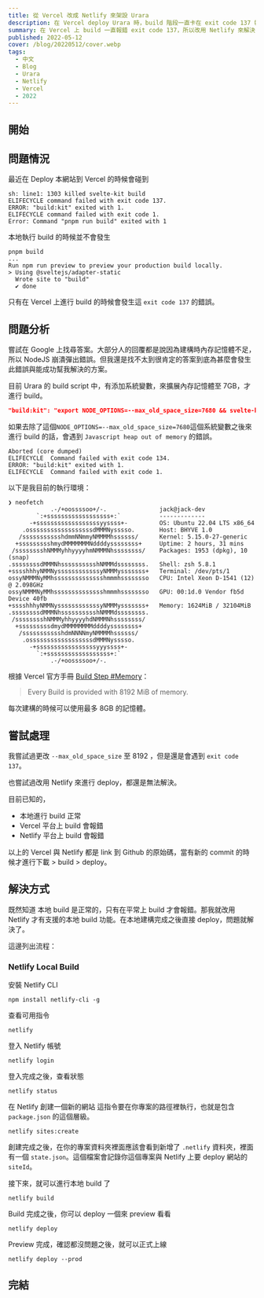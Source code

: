 ```yaml
---
title: 從 Vercel 改成 Netlify 來架設 Urara
description: 在 Vercel deploy Urara 時，build 階段一直卡在 exit code 137 報錯，嘗試修改 max_old_space_size 擴充內存，但無效。 最後改用 Netlify 本地 build 直接 deploy 解決問題。
summary: 在 Vercel 上 build 一直報錯 exit code 137，所以改用 Netlify 來解決問題
published: 2022-05-12
cover: /blog/20220512/cover.webp
tags:
  - 中文
  - Blog
  - Urara
  - Netlify
  - Vercel
  - 2022
---
```


## 開始

## 問題情況

最近在 Deploy 本網站到 Vercel 的時候會碰到

```shell {2,4}
sh: line1: 1303 killed svelte-kit build
ELIFECYCLE command failed with exit code 137.
ERROR: "build:kit" exited with 1.
ELIFECYCLE command failed with exit code 1.
Error: Command "pnpm run build" exited with 1
```

本地執行 build 的時候並不會發生

```shell
pnpm build
...
Run npm run preview to preview your production build locally.
> Using @sveltejs/adapter-static
  Wrote site to "build"
  ✔ done
```

只有在 Vercel 上進行 build 的時候會發生這 `exit code 137` 的錯誤。

## 問題分析

嘗試在 Google 上找尋答案。大部分人的回覆都是說因為建構時內存記憶體不足，所以 NodeJS 崩潰彈出錯誤。但我還是找不太到很肯定的答案到底為甚麼會發生此錯誤與能成功幫我解決的方案。

目前 Urara 的 build script 中，有添加系統變數，來擴展內存記憶體至 7GB，才進行 build。

```json title="package.json"
"build:kit": "export NODE_OPTIONS=--max_old_space_size=7680 && svelte-kit build"
```

如果去除了這個`NODE_OPTIONS=--max_old_space_size=7680`這個系統變數之後來進行 build 的話，會遇到 `Javascript heap out of memory` 的錯誤。

```shell {1,3}
Aborted (core dumped)
ELIFECYCLE  Command failed with exit code 134.
ERROR: "build:kit" exited with 1.
ELIFECYCLE  Command failed with exit code 1.
```

以下是我目前的執行環境：

```shell
❯ neofetch
            .-/+oossssoo+/-.               jack@jack-dev
        `:+ssssssssssssssssss+:`           -------------
      -+ssssssssssssssssssyyssss+-         OS: Ubuntu 22.04 LTS x86_64
    .ossssssssssssssssssdMMMNysssso.       Host: BHYVE 1.0
   /ssssssssssshdmmNNmmyNMMMMhssssss/      Kernel: 5.15.0-27-generic
  +ssssssssshmydMMMMMMMNddddyssssssss+     Uptime: 2 hours, 31 mins
 /sssssssshNMMMyhhyyyyhmNMMMNhssssssss/    Packages: 1953 (dpkg), 10 (snap)
.ssssssssdMMMNhsssssssssshNMMMdssssssss.   Shell: zsh 5.8.1
+sssshhhyNMMNyssssssssssssyNMMMysssssss+   Terminal: /dev/pts/1
ossyNMMMNyMMhsssssssssssssshmmmhssssssso   CPU: Intel Xeon D-1541 (12) @ 2.098GHz
ossyNMMMNyMMhsssssssssssssshmmmhssssssso   GPU: 00:1d.0 Vendor fb5d Device 40fb
+sssshhhyNMMNyssssssssssssyNMMMysssssss+   Memory: 1624MiB / 32104MiB
.ssssssssdMMMNhsssssssssshNMMMdssssssss.
 /sssssssshNMMMyhhyyyyhdNMMMNhssssssss/
  +sssssssssdmydMMMMMMMMddddyssssssss+
   /ssssssssssshdmNNNNmyNMMMMhssssss/
    .ossssssssssssssssssdMMMNysssso.
      -+sssssssssssssssssyyyssss+-
        `:+ssssssssssssssssss+:`
            .-/+oossssoo+/-.
```

根據 Vercel 官方手冊 [Build Step #Memory](https://vercel.com/docs/concepts/deployments/build-step#memory)：

> Every Build is provided with 8192 MiB of memory.

每次建構的時候可以使用最多 8GB 的記憶體。

## 嘗試處理

我嘗試過更改 `--max_old_space_size` 至 8192 ，但是還是會遇到 `exit code 137`。

也嘗試過改用 Netlify 來進行 deploy，都還是無法解決。

目前已知的，

- 本地進行 build 正常
- Vercel 平台上 build 會報錯
- Netlify 平台上 build 會報錯

以上的 Vercel 與 Netlify 都是 link 到 Github 的原始碼，當有新的 commit 的時候才進行下載 > build > deploy。

## 解決方式

既然知道 本地 build 是正常的，只有在平常上 build 才會報錯。那我就改用 Netlify 才有支援的本地 build 功能。在本地建構完成之後直接 deploy，問題就解決了。

這邊列出流程：

### Netlify Local Build

安裝 Netlify CLI

```shell
npm install netlify-cli -g
```

查看可用指令

```shell
netlify
```

登入 Netlify 帳號

```shell
netlify login
```

登入完成之後，查看狀態

```shell
netlify status
```

在 Netlify 創建一個新的網站
這指令要在你專案的路徑裡執行，也就是包含 `package.json` 的這個層級。

```shell
netlify sites:create
```

創建完成之後，在你的專案資料夾裡面應該會看到新增了 `.netlify` 資料夾，裡面有一個 `state.json`。這個檔案會記錄你這個專案與 Netlify 上要 deploy 網站的 `siteId`。

接下來，就可以進行本地 build 了

```shell
netlify build
```

Build 完成之後，你可以 deploy 一個來 preview 看看

```shell
netlify deploy
```

Preview 完成，確認都沒問題之後，就可以正式上線

```shell
netlify deploy --prod
```

## 完結

